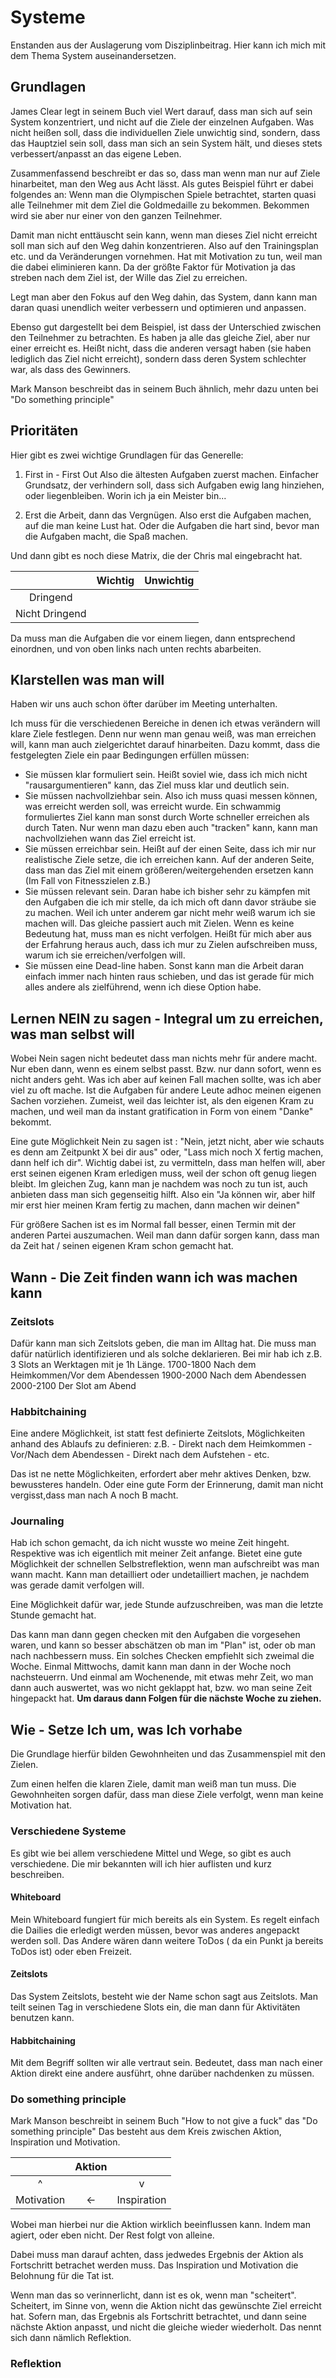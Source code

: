# Systeme
Enstanden aus der Auslagerung vom Disziplinbeitrag. Hier kann ich mich mit dem Thema System auseinandersetzen.

## Grundlagen

James Clear legt in seinem Buch viel Wert darauf, dass man sich auf sein System konzentriert, und nicht auf die Ziele der einzelnen Aufgaben.
Was nicht heißen soll, dass die individuellen Ziele unwichtig sind, sondern, dass das Hauptziel sein soll, dass man sich an sein System hält, und dieses stets verbessert/anpasst an das eigene Leben.

Zusammenfassend beschreibt er das so, dass man wenn man nur auf Ziele hinarbeitet, man den Weg aus Acht lässt.
Als gutes Beispiel führt er dabei folgendes an:
Wenn man die Olympischen Spiele betrachtet, starten quasi alle Teilnehmer mit dem Ziel die Goldmedaille zu bekommen. Bekommen wird sie aber nur einer von den ganzen Teilnehmer. 

Damit man nicht enttäuscht sein kann, wenn man dieses Ziel nicht erreicht soll man sich auf den Weg dahin konzentrieren. Also auf den Trainingsplan etc. und da Veränderungen vornehmen.
Hat mit Motivation zu tun, weil man die dabei eliminieren kann. Da der größte Faktor für Motivation ja das streben nach dem Ziel ist, der Wille das Ziel zu erreichen.

Legt man aber den Fokus auf den Weg dahin, das System, dann kann man daran quasi unendlich weiter verbessern und optimieren und anpassen.

Ebenso gut dargestellt bei dem Beispiel, ist dass der Unterschied zwischen den Teilnehmer zu betrachten.
Es haben ja alle das gleiche Ziel, aber nur einer erreicht es.
Heißt nicht, dass die anderen versagt haben (sie haben lediglich das Ziel nicht erreicht), sondern dass deren System schlechter war, als dass des Gewinners.

Mark Manson beschreibt das in seinem Buch ähnlich, mehr dazu unten bei "Do something principle"

## Prioritäten
Hier  gibt es zwei wichtige Grundlagen für das Generelle:
1. First in - First Out
    Also die ältesten Aufgaben zuerst machen. Einfacher Grundsatz, der verhindern soll, dass sich Aufgaben ewig lang hinziehen, oder liegenbleiben. Worin ich ja ein Meister bin...

2. Erst die Arbeit, dann das Vergnügen.
    Also erst die Aufgaben machen, auf die man keine Lust hat. Oder die Aufgaben die hart sind, bevor man die Aufgaben macht, die Spaß machen.

Und dann gibt es noch diese Matrix, die der Chris mal eingebracht hat. 

|                | Wichtig | Unwichtig |
| :------------: | :-----: | :-------: |
|    Dringend    |         |           |
| Nicht Dringend |         |           |

Da muss man die Aufgaben die vor einem liegen, dann entsprechend einordnen, und von oben links nach unten rechts abarbeiten.

## Klarstellen was man will

Haben wir uns auch schon öfter darüber im Meeting unterhalten.

Ich muss für die verschiedenen Bereiche in denen ich etwas verändern will klare Ziele festlegen.
Denn nur wenn man genau weiß, was man erreichen will, kann man auch zielgerichtet darauf hinarbeiten.
Dazu kommt, dass die festgelegten Ziele ein paar Bedingungen erfüllen müssen:
- Sie müssen klar formuliert sein.
Heißt soviel wie, dass ich mich nicht "rausargumentieren" kann, das Ziel muss klar und deutlich sein.
- Sie müssen nachvollziehbar sein.
Also ich muss quasi messen können, was erreicht werden soll, was erreicht wurde. Ein schwammig formuliertes Ziel kann man sonst durch Worte schneller erreichen als durch Taten. Nur wenn man dazu eben auch "tracken" kann, kann man nachvollziehen wann das Ziel erreicht ist.
- Sie müssen erreichbar sein.
Heißt auf der einen Seite, dass ich mir nur realistische Ziele setze, die ich erreichen kann. Auf der anderen Seite, dass man das Ziel mit einem größeren/weitergehenden ersetzen kann (Im Fall von Fitnesszielen z.B.)
- Sie müssen relevant sein.
Daran habe ich bisher sehr zu kämpfen mit den Aufgaben die ich mir stelle, da ich mich oft dann davor sträube sie zu machen. Weil ich unter anderem gar nicht mehr weiß warum ich sie machen will. Das gleiche passiert auch mit Zielen. Wenn es keine Bedeutung hat, muss man es nicht verfolgen. Heißt für mich aber aus der Erfahrung heraus auch, dass ich mur zu Zielen aufschreiben muss, warum ich sie erreichen/verfolgen will.
- Sie müssen eine Dead-line haben.
Sonst kann man die Arbeit daran einfach immer nach hinten raus schieben, und das ist gerade für mich alles andere als zielführend, wenn ich diese Option habe.

## Lernen NEIN zu sagen - Integral um zu erreichen, was man selbst will

Wobei Nein sagen nicht bedeutet dass man nichts mehr für andere macht. Nur eben dann, wenn es einem selbst passt. Bzw. nur dann sofort, wenn es nicht anders geht. Was ich aber auf keinen Fall machen sollte, was ich aber viel zu oft mache. Ist die Aufgaben für andere Leute adhoc meinen eigenen Sachen vorziehen. Zumeist, weil das leichter ist, als den eigenen Kram zu machen, und weil man da instant gratification in Form von einem "Danke" bekommt.

Eine gute Möglichkeit Nein zu sagen ist : "Nein, jetzt nicht, aber wie schauts es denn am Zeitpunkt X bei dir aus" oder, "Lass mich noch X fertig machen, dann helf ich dir".
Wichtig dabei ist, zu vermitteln, dass man helfen will, aber erst seinen eigenen Kram erledigen muss, weil der schon oft genug liegen bleibt. Im gleichen Zug, kann man je nachdem was noch zu tun ist, auch anbieten dass man sich gegenseitig hilft.
Also ein "Ja können wir, aber hilf mir erst hier meinen Kram fertig zu machen, dann machen wir deinen"

Für größere Sachen ist es im Normal fall besser, einen Termin mit der anderen Partei auszumachen. Weil man dann dafür sorgen kann, dass man da Zeit hat / seinen eigenen Kram schon gemacht hat.


## Wann - Die Zeit finden wann ich was machen kann

### Zeitslots
Dafür kann man sich Zeitslots geben, die man im Alltag hat. Die muss man dafür natürlich identifizieren und als solche deklarieren.
Bei mir hab ich z.B. 3 Slots an Werktagen mit je 1h Länge.
1700-1800 Nach dem Heimkommen/Vor dem Abendessen
1900-2000 Nach dem Abendessen
2000-2100 Der Slot am Abend

### Habbitchaining
Eine andere Möglichkeit, ist statt fest definierte Zeitslots, Möglichkeiten anhand des Ablaufs zu definieren:
z.B. 
    - Direkt nach dem Heimkommen
    - Vor/Nach dem Abendessen
    - Direkt nach dem Aufstehen
    - etc.

Das ist ne nette Möglichkeiten, erfordert aber mehr aktives Denken, bzw. bewussteres handeln. Oder eine gute Form der Erinnerung, damit man nicht vergisst,dass man nach A noch B macht.

### Journaling

Hab ich schon gemacht, da ich nicht wusste wo meine Zeit hingeht. Respektive was ich eigentlich mit meiner Zeit anfange.
Bietet eine gute Möglichkeit der schnellen Selbstreflektion, wenn man aufschreibt was man wann macht. Kann man detailliert oder undetailliert machen, je nachdem was gerade damit verfolgen will.

Eine Möglichkeit dafür war, jede Stunde aufzuschreiben, was man die letzte Stunde gemacht hat. 

Das kann man dann gegen checken mit den Aufgaben die vorgesehen waren, und kann so besser abschätzen ob man im "Plan" ist, oder ob man nach nachbessern muss. Ein solches Checken empfiehlt sich zweimal die Woche. Einmal Mittwochs, damit kann man dann in der Woche noch nachsteuerrn. Und einmal am Wochenende, mit etwas mehr Zeit, wo man dann auch auswertet, was wo nicht geklappt hat, bzw. wo man seine Zeit hingepackt hat. **Um daraus dann Folgen für die nächste Woche zu ziehen.**

## Wie  - Setze Ich um, was Ich vorhabe

Die Grundlage hierfür bilden Gewohnheiten und das Zusammenspiel mit den Zielen.

Zum einen helfen die klaren Ziele, damit man weiß man tun muss.
Die Gewohnheiten sorgen dafür, dass man diese Ziele verfolgt, wenn man keine Motivation hat.

### Verschiedene Systeme
Es gibt wie bei allem verschiedene Mittel und Wege, so gibt es auch verschiedene. Die mir bekannten will ich hier auflisten und kurz beschreiben.

#### Whiteboard
Mein Whiteboard fungiert für mich bereits als ein System. Es regelt einfach die Dailies die erledigt werden müssen, bevor was anderes angepackt werden soll.
Das Andere wären dann weitere ToDos ( da ein Punkt ja bereits ToDos ist) oder eben Freizeit.

#### Zeitslots
Das System Zeitslots, besteht wie der Name schon sagt aus Zeitslots. Man teilt seinen Tag in verschiedene Slots ein, die man dann für Aktivitäten benutzen kann.

#### Habbitchaining
Mit dem Begriff sollten wir alle vertraut sein. Bedeutet, dass man nach einer Aktion direkt eine andere ausführt, ohne darüber nachdenken zu müssen.

### Do something principle

Mark Manson beschreibt in seinem Buch "How to not give a fuck" das "Do something principle"
Das besteht aus dem Kreis zwischen Aktion, Inspiration und Motivation.

|            | Aktion |             |
| :--------: | :----: | :---------: |
|     ^      |        |      v      |
| Motivation |   <-   | Inspiration |

Wobei man hierbei nur die Aktion wirklich beeinflussen kann. Indem man agiert, oder eben nicht. Der Rest folgt von alleine.

Dabei muss man darauf achten, dass jedwedes Ergebnis der Aktion als Fortschritt betrachet werden muss.
Das Inspiration und Motivation die Belohnung für die Tat ist.

Wenn man das so verinnerlicht, dann ist es ok, wenn man "scheitert". Scheitert, im Sinne von, wenn die Aktion nicht das gewünschte Ziel erreicht hat. Sofern man, das Ergebnis als Fortschritt betrachtet, und dann seine nächste Aktion anpasst, und nicht die gleiche wieder wiederholt.
Das nennt sich dann nämlich Reflektion.


### Reflektion

